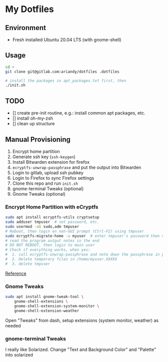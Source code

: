 # My Dotfiles

## Environment
- Fresh installed Ubuntu 20.04 LTS (with gnome-shell)

## Usage
```bash
cd ~
git clone git@gitlab.com:ariandy/dotfiles .dotfiles

# install the packages in apt_packages.txt first, then 
./init.sh
```

## TODO
- [] create pre-init routine, e.g.: install common apt packages, etc.
- [] install oh-my-zsh
- [] clean up structure

## Manual Provisioning
1. Encrypt home partition
1. Generate ssh key (`ssh-keygen`)
1. Install Bitwarden extension for firefox
1. `ecryptfs-unwrap-passphrase` and put the output into Bitwarden
1. Login to gitlab, upload ssh pubkey
1. Login to Firefox to sync Firefox settings
1. Clone this repo and run `init.sh`
1. gnome-terminal Tweaks (optional)
1. Gnome Tweaks (optional)

### Encrypt Home Partition with eCryptfs
```bash
sudo apt install ecryptfs-utils cryptsetup
sudo adduser tmpuser  # set password, etc.
sudo usermod -aG sudo,adm tmpuser
# Reboot, then login on non-GUI prompt (Ctrl-F2) using tmpuser
sudo ecryptfs-migrate-home -u myuser  # enter tmpuser's password then myuser's password
# read the program output notes in the end
# DO NOT REBOOT, then login to main user
# Check if everything works, when yes:
#  1. call ecryptfs-unwrap-passphrase and note down the passphrase in password manager
#  2. Delete temporary files in /home/myuser.XXXXX
#  3. delete tmpuser
```

[Reference](https://www.howtogeek.com/116032/how-to-encrypt-your-home-folder-after-installing-ubuntu/)

### Gnome Tweaks
```bash
sudo apt install gnome-tweak-tool \
    gnome-shell-extensions \
    gnome-shell-extension-system-monitor \
    gnome-shell-extension-weather
```

Open "Tweaks" from dash, setup extensions (system monitor, weather) as needed

### gnome-terminal Tweaks
I really like Solarized. Change "Text and Background Color" and "Palette" into
solarized
